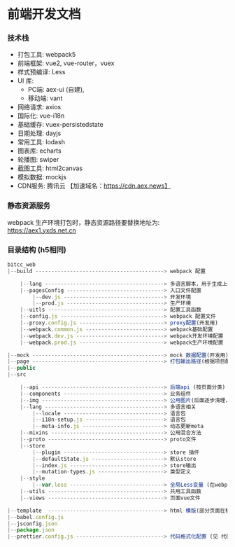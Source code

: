 # 前端开发文档

### 技术栈

* 打包工具: webpack5
* 前端框架: vue2, vue-router，vuex
* 样式预编译: Less
* UI 库: 
  + PC端: aex-ui (自建), 
  + 移动端: vant
* 网络请求: axios
* 国际化: vue-i18n
* 基础缓存: vuex-persistedstate
* 日期处理: dayjs
* 常用工具: lodash
* 图表库: echarts
* 轮播图: swiper
* 截图工具: html2canvas
* 模拟数据: mockjs
* CDN服务: 腾讯云 【加速域名：https://cdn.aex.news】

### 静态资源服务

webpack 生产环境打包时，静态资源路径要替换地址为: https://aex1.yxds.net.cn

### 目录结构 (h5相同)

```js
bitcc_web
|--build -----------------------------------------> webpack 配置

    |--lang --------------------------------------> 多语言脚本，用于生成上传后台的多语言格式
    |--pagesConfig -------------------------------> 入口文件配置
        |--dev.js --------------------------------> 开发环境
        |--prod.js -------------------------------> 生产环境
    |--uitls -------------------------------------> 配置工具函数
    |--config.js ---------------------------------> webpack 配置文件
    |--proxy.config.js ---------------------------> proxy配置(开发用)
    |--webpack.common.js -------------------------> webpack基础配置
    |--webpack.dev.js ----------------------------> webpack开发环境配置
    |--webpack.prod.js ---------------------------> webpack生产环境配置

|--mock ------------------------------------------> mock 数据配置(开发用)
|--page ------------------------------------------> 打包输出路径(根据项目配置)
|--public
|--src

    |--api ---------------------------------------> 后端api (按页面分类)
    |--components --------------------------------> 业务组件
    |--img ---------------------------------------> 公用图片(后面逐步清理，并放至CDN)
    |--lang --------------------------------------> 多语言相关
        |--locale --------------------------------> 语言包
        |--i18n-setup.js -------------------------> 语言包
        |--meta-info.js --------------------------> 动态更新meta
    |--mixins ------------------------------------> 公用混合方法
    |--proto -------------------------------------> proto文件
    |--store
        |--plugin --------------------------------> store 插件
        |--defaultState.js -----------------------> 默认store
        |--index.js ------------------------------> store输出
        |--mutation-types.js ---------------------> 类型定义
    |--style
        |--var.less ------------------------------> 全局Less变量 (在webpack自动注入)
    |--utils -------------------------------------> 共用工具函数
    |--views -------------------------------------> 页面vue文件

|--template  -------------------------------------> html 模版(部分页面在标准模版功能不足时, 另外建立)
|--babel.config.js
|--jsconfig.json
|--package.json
|--prettier.config.js ----------------------------> 代码格式化配置 (见 代码风格 说明)
